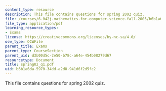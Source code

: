 ```yaml
---
content_type: resource
description: This file contains questions for spring 2002 quiz.
file: /courses/6-042j-mathematics-for-computer-science-fall-2005/b6b1a6da597034dda2d8941d6f2d5fc2_spring02_q1.pdf
file_type: application/pdf
learning_resource_types:
- Exams
license: https://creativecommons.org/licenses/by-nc-sa/4.0/
ocw_type: OCWFile
parent_title: Exams
parent_type: CourseSection
parent_uid: d3b00d5c-2e50-b78c-a64e-454b08279d67
resourcetype: Document
title: spring02_q1.pdf
uid: b6b1a6da-5970-34dd-a2d8-941d6f2d5fc2
---
```

This file contains questions for spring 2002 quiz.